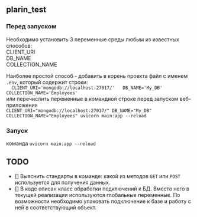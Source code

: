 ## plarin_test
### Перед запуском
Необходимо установить 3 переменные среды любым из известных способов:  
CLIENT_URI  
DB_NAME  
COLLECTION_NAME  

Наиболее простой способ - добавить в корень проекта файл с именем `.env`, который содержит строки:  
`  
CLIENT_URI='mongodb://localhost:27017/'  
DB_NAME='My_DB'  
COLLECTION_NAME='Employees'
`  
или перечислить переменные в командной строке перед запуском веб-приложения  
`CLIENT_URI="mongodb://localhost:27017/" DB_NAME="My_DB" COLLECTION_NAME="Employees" uvicorn main:app --reload`  

### Запуск
команда `uvicorn main:app --reload`  

## TODO
- [] Выяснить стандарты в команде: какой из методов `GET` или `POST` используется для получения данных.
- [] В коде описан класс обработки подключений к БД. Вместо него в текущей реализации используются глобальные переменные. По возможности необходимо упаковать подключение к базе и работу с ней в соответствующий объект.

